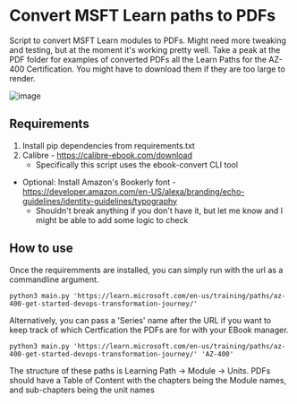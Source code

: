 # Convert MSFT Learn paths to PDFs

Script to convert MSFT Learn modules to PDFs. Might need more tweaking and testing, but at the moment it's working pretty well. Take a peak at the PDF folder for examples of converted PDFs all the Learn Paths for the AZ-400 Certification. You might have to download them if they are too large to render.

![image](https://github.com/cmeadowstech/LearnPDF/assets/30964870/cda81962-5359-4ff8-b31d-57485096b279)


## Requirements
1. Install pip dependencies from requirements.txt
2. Calibre - https://calibre-ebook.com/download
    - Specifically this script uses the ebook-convert CLI tool
- Optional: Install Amazon's Bookerly font - https://developer.amazon.com/en-US/alexa/branding/echo-guidelines/identity-guidelines/typography
  - Shouldn't break anything if you don't have it, but let me know and I might be able to add some logic to check

## How to use
Once the requiremments are installed, you can simply run with the url as a commandline argument.

```
python3 main.py 'https://learn.microsoft.com/en-us/training/paths/az-400-get-started-devops-transformation-journey/'
```

Alternatively, you can pass a 'Series' name after the URL if you want to keep track of which Certfication the PDFs are for with your EBook manager.
```
python3 main.py 'https://learn.microsoft.com/en-us/training/paths/az-400-get-started-devops-transformation-journey/' 'AZ-400'
```

The structure of these paths is Learning Path -> Module -> Units. PDFs should have a Table of Content with the chapters being the Module names, and sub-chapters being the unit names
